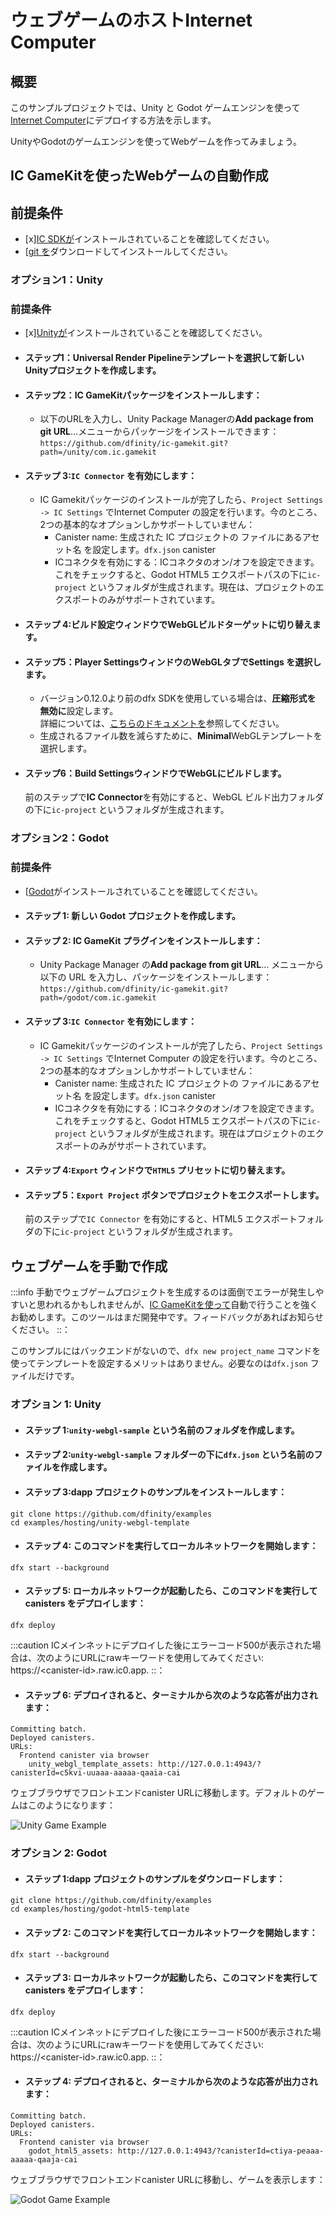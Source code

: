 # ウェブゲームのホストInternet Computer

## 概要

このサンプルプロジェクトでは、Unity と Godot ゲームエンジンを使って [Internet Computer](https://internetcomputer.org/)にデプロイする方法を示します。

UnityやGodotのゲームエンジンを使ってWebゲームを作ってみましょう。

## IC GameKitを使ったWebゲームの自動作成

## 前提条件

- \[x\][IC SDKが](/developer-docs/setup/install/index.mdx)インストールされていることを確認してください。
- \[[git を](https://git-scm.com/downloads)ダウンロードしてインストールしてください。

### オプション1：Unity

### 前提条件

- \[x\][Unityが](https://unity.com/download)インストールされていることを確認してください。

- #### ステップ1：**Universal Render Pipeline**テンプレートを選択して新しいUnityプロジェクトを作成します。

- #### ステップ2：**IC GameKit**パッケージをインストールします：
  
  - 以下のURLを入力し、Unity Package Managerの**Add package from git URL**...メニューからパッケージをインストールできます：
    `https://github.com/dfinity/ic-gamekit.git?path=/unity/com.ic.gamekit`

- #### ステップ 3:`IC Connector` を有効にします：
  
  - IC Gamekitパッケージのインストールが完了したら、`Project Settings -> IC Settings` でInternet Computer の設定を行います。今のところ、2つの基本的なオプションしかサポートしていません：
    - Canister name: 生成された IC プロジェクトの ファイルにあるアセット名 を設定します。`dfx.json` canister 
    - ICコネクタを有効にする：ICコネクタのオン/オフを設定できます。これをチェックすると、Godot HTML5 エクスポートパスの下に`ic-project` というフォルダが生成されます。現在は、プロジェクトのエクスポートのみがサポートされています。

- #### ステップ 4:**ビルド設定**ウィンドウで**WebGL**ビルドターゲットに切り替えます。

- #### ステップ**5：Player Settings**ウィンドウの**WebGL**タブで**Settings を**選択します。
  
  - バージョン0.12.0より前のdfx SDKを使用している場合は、**圧縮形式を** **無効に**設定します。\
    詳細については、[こちらのドキュメントを](https://github.com/dfinity/ic-gamekit/tree/main)参照してください。
  - 生成されるファイル数を減らすために、**Minimal**WebGLテンプレートを選択します。

- #### ステップ6：**Build Settings**ウィンドウでWebGLにビルドします。
  
  前のステップで**IC Connector**を有効にすると、WebGL ビルド出力フォルダの下に`ic-project` というフォルダが生成されます。

### オプション2：Godot

### 前提条件

- \[[Godot](https://godotengine.org/download)がインストールされていることを確認してください。

- #### ステップ 1: 新しい Godot プロジェクトを作成します。

- #### ステップ 2: IC GameKit プラグインをインストールします：
  
  - Unity Package Manager の**Add package from git URL**... メニューから以下の URL を入力し、パッケージをインストールします：
    `https://github.com/dfinity/ic-gamekit.git?path=/godot/com.ic.gamekit`

- #### ステップ 3:`IC Connector` を有効にします：
  
  - IC Gamekitパッケージのインストールが完了したら、`Project Settings -> IC Settings` でInternet Computer の設定を行います。今のところ、2つの基本的なオプションしかサポートしていません：
    - Canister name: 生成された IC プロジェクトの ファイルにあるアセット名 を設定します。`dfx.json` canister 
    - ICコネクタを有効にする：ICコネクタのオン/オフを設定できます。これをチェックすると、Godot HTML5 エクスポートパスの下に`ic-project` というフォルダが生成されます。現在はプロジェクトのエクスポートのみがサポートされています。

- #### ステップ 4:`Export` ウィンドウで`HTML5` プリセットに切り替えます。

- #### ステップ 5：`Export Project` ボタンでプロジェクトをエクスポートします。
  
  前のステップで`IC Connector` を有効にすると、HTML5 エクスポートフォルダの下に`ic-project` というフォルダが生成されます。

## ウェブゲームを手動で作成

:::info
手動でウェブゲームプロジェクトを生成するのは面倒でエラーが発生しやすいと思われるかもしれませんが、[IC GameKitを使って](https://github.com/dfinity/ic-gamekit)自動で行うことを強くお勧めします。このツールはまだ開発中です。フィードバックがあればお知らせください。
::：

このサンプルにはバックエンドがないので、`dfx new project_name` コマンドを使ってテンプレートを設定するメリットはありません。必要なのは`dfx.json` ファイルだけです。

### オプション 1: Unity

- #### ステップ 1:`unity-webgl-sample` という名前のフォルダを作成します。
- #### ステップ 2:`unity-webgl-sample` フォルダーの下に`dfx.json` という名前のファイルを作成します。
- #### ステップ 3:dapp プロジェクトのサンプルをインストールします：

<!-- end list -->

    git clone https://github.com/dfinity/examples
    cd examples/hosting/unity-webgl-template

- #### ステップ 4: このコマンドを実行してローカルネットワークを開始します：

<!-- end list -->

    dfx start --background

- #### ステップ 5: ローカルネットワークが起動したら、このコマンドを実行してcanisters をデプロイします：

<!-- end list -->

    dfx deploy

:::caution
ICメインネットにデプロイした後にエラーコード500が表示された場合は、次のようにURLにrawキーワードを使用してみてください: https://\<canister-id\>.raw.ic0.app.
::：

- #### ステップ 6: デプロイされると、ターミナルから次のような応答が出力されます：

<!-- end list -->

    Committing batch.
    Deployed canisters.
    URLs:
      Frontend canister via browser
        unity_webgl_template_assets: http://127.0.0.1:4943/?canisterId=c5kvi-uuaaa-aaaaa-qaaia-cai

ウェブブラウザでフロントエンドcanister URLに移動します。デフォルトのゲームはこのようになります：

![Unity Game Example](./_attachments/unity-game-example.png)

### オプション 2: Godot

- #### ステップ 1:dapp プロジェクトのサンプルをダウンロードします：

<!-- end list -->

    git clone https://github.com/dfinity/examples
    cd examples/hosting/godot-html5-template

- #### ステップ 2: このコマンドを実行してローカルネットワークを開始します：

<!-- end list -->

    dfx start --background

- #### ステップ 3: ローカルネットワークが起動したら、このコマンドを実行してcanisters をデプロイします：

<!-- end list -->

    dfx deploy

:::caution
ICメインネットにデプロイした後にエラーコード500が表示された場合は、次のようにURLにrawキーワードを使用してみてください: https://\<canister-id\>.raw.ic0.app.
::：

- #### ステップ 4: デプロイされると、ターミナルから次のような応答が出力されます：

<!-- end list -->

    Committing batch.
    Deployed canisters.
    URLs:
      Frontend canister via browser
        godot_html5_assets: http://127.0.0.1:4943/?canisterId=ctiya-peaaa-aaaaa-qaaja-cai

ウェブブラウザでフロントエンドcanister URLに移動し、ゲームを表示します：

![Godot Game Example](./_attachments/godot-game-example.png)

<!---
# Hosting a web game on the Internet Computer

## Overview 
This sample project demonstrates how to deploy a web game on the [Internet Computer](https://internetcomputer.org/) through [Unity](https://unity.com/) and [Godot](https://godotengine.org/) game engines.

Let’s create a web game by using Unity or Godot game engine.

## Creating a web game automatically using IC GameKit

## Prerequisites
- [x] Before you begin, make sure you have the [IC SDK](/developer-docs/setup/install/index.mdx) installed.
- [x] Download and install [git.](https://git-scm.com/downloads)

### Option 1: Unity

### Prerequisites:
- [x] Make sure you have [Unity](https://unity.com/download) installed.

- #### Step 1: Create a new Unity Project with **Universal Render Pipeline** template selected, or you can use you own game as well.
- #### Step 2: Install the **IC GameKit** package:
  - You can install the package from Unity Package Manager via using the **Add package from git URL...** menu, by inputting the following URL:
    `https://github.com/dfinity/ic-gamekit.git?path=/unity/com.ic.gamekit`
- #### Step 3: To enable `IC Connector`:
    - After installing the IC Gamekit package successfully, you can go to `Project Settings -> IC Settings` to config Internet Computer settings. We only support two basic options for now:
        - Canister name: this configs the asset canister name in the `dfx.json` file for the generated IC project.
        - Enable IC connector: you can turn on/off the IC Connector. With this checked, a folder named `ic-project` will be generated under the Godot HTML5 export path. Now only Export Project is supported.
- #### Step 4: Switch to **WebGL** build target in the **Build Settings** window.
- #### Step 5: Under the **Settings for WebGL** tab in the **Player Settings** window.
  - Set **Compression Format** to **Disabled** if you are using dfx SDK with version before 0.12.0.  
    You can check [this document](https://github.com/dfinity/ic-gamekit/tree/main) for more information.
  - Choose the **Minimal** WebGL template to reduce the number of files generated.
- #### Step 6: Build to WebGL in the **Build Settings** window.  
  With **IC Connector** enabled in the previous step, a folder named `ic-project` will be generated under the WebGL build output folder.

### Option 2: Godot

### Prerequisites:
- [x] Make sure you have [Godot](https://godotengine.org/download) installed.

- #### Step 1: Create a new Godot project.
- #### Step 2: Install the IC GameKit plugin:
  - You can install the package from Unity Package Manager via using the **Add package from git URL...** menu, by inputting the following URL:
    `https://github.com/dfinity/ic-gamekit.git?path=/godot/com.ic.gamekit`
- #### Step 3: To enable `IC Connector`:
    - After installing the IC Gamekit package successfully, you can go to `Project Settings -> IC Settings` to config Internet Computer settings. We only support two basic options for now:
        - Canister name: this configs the asset canister name in the `dfx.json` file for the generated IC project.
        - Enable IC connector: you can turn on/off the IC Connector. With this checked, a folder named `ic-project` will be generated under the Godot HTML5 export path. Now only Export Project is supported.
- #### Step 4: Switch to `HTML5` preset in the `Export` window
- #### Step 5: Export the project by `Export Project` button.  
  With `IC Connector` enabled in the previous step, a folder named `ic-project` will be generated under the HTML5 export folder.

## Creating a web game manually 

:::info
You may find generating the web game project manually is tedious and error-prone, we highly recommend you to use [IC GameKit](https://github.com/dfinity/ic-gamekit) to do this automatically. The tool is still in development, let us know if you have any feedback.
:::

Since there is no backend in this sample, there is not any benefit of using the `dfx new project_name` command to set up a template. The `dfx.json` file is all that is needed.

### Option 1: Unity
- #### Step 1: Create a folder named `unity-webgl-sample`.
- #### Step 2: Create a file named `dfx.json` under the `unity-webgl-sample` folder.
- #### Step 3: Install the example dapp project:

```
git clone https://github.com/dfinity/examples
cd examples/hosting/unity-webgl-template
```

- #### Step 4: Start the local network by running this command:

```
dfx start --background
```

- #### Step 5: When the local network is up and running, run this command to deploy the canisters:

```
dfx deploy
```

:::caution
If you get error code 500 after deploying to the IC mainnet, try to use raw keyword in the URL like this: https://\<canister-id\>.raw.ic0.app.
:::

- #### Step 6: Once deployed, the terminal will output a response similar to:

```
Committing batch.
Deployed canisters.
URLs:
  Frontend canister via browser
    unity_webgl_template_assets: http://127.0.0.1:4943/?canisterId=c5kvi-uuaaa-aaaaa-qaaia-cai
```

Navigate to the frontend canister URL in a web browser. The default game will look like this:

![Unity Game Example](./_attachments/unity-game-example.png)

### Option 2: Godot
- #### Step 1: Download the example dapp project:

```
git clone https://github.com/dfinity/examples
cd examples/hosting/godot-html5-template
```

- #### Step 2: Start the local network by running this command:

```
dfx start --background
```

- #### Step 3: When the local network is up and running, run this command to deploy the canisters:

```
dfx deploy
```

:::caution
If you get error code 500 after deploying to the IC mainnet, try to use raw keyword in the URL like this: https://\<canister-id\>.raw.ic0.app.
:::

- #### Step 4: Once deployed, the terminal will output a response similar to:

```
Committing batch.
Deployed canisters.
URLs:
  Frontend canister via browser
    godot_html5_assets: http://127.0.0.1:4943/?canisterId=ctiya-peaaa-aaaaa-qaaja-cai
```

Navigate to the frontend canister URL in a web browser to view your game:

![Godot Game Example](./_attachments/godot-game-example.png)

-->
